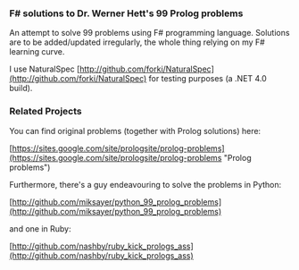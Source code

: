### F# solutions to Dr. Werner Hett's 99 Prolog problems

An attempt to solve 99 problems using F# programming language.
Solutions are to be added/updated irregularly, the whole thing relying on my F# learning curve.

I use NaturalSpec [http://github.com/forki/NaturalSpec](http://github.com/forki/NaturalSpec) for testing purposes
(a .NET 4.0 build).


### Related Projects

You can find original problems (together with Prolog solutions) here:

[https://sites.google.com/site/prologsite/prolog-problems](https://sites.google.com/site/prologsite/prolog-problems "Prolog problems") 

Furthermore, there's a guy endeavouring to solve the problems in Python:

[http://github.com/miksayer/python_99_prolog_problems](http://github.com/miksayer/python_99_prolog_problems)

and one in Ruby:

[http://github.com/nashby/ruby_kick_prologs_ass](http://github.com/nashby/ruby_kick_prologs_ass)